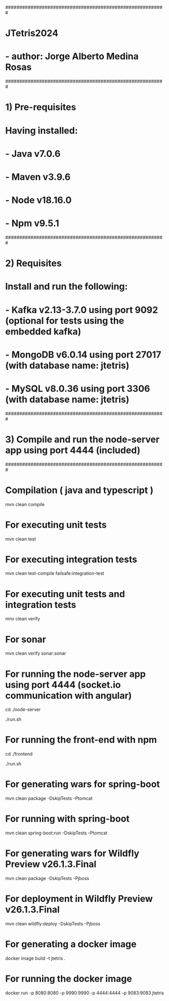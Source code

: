 #########################################################
# JTetris2024
# - author: Jorge Alberto Medina Rosas
#########################################################
# 1) Pre-requisites
# Having installed:
# - Java v7.0.6
# - Maven v3.9.6
# - Node v18.16.0
# - Npm v9.5.1
#########################################################
# 2) Requisites
# Install and run the following:
# - Kafka v2.13-3.7.0 using port 9092 (optional for tests using the embedded kafka)
# - MongoDB v6.0.14 using port 27017 (with database name: jtetris)
# - MySQL v8.0.36 using port 3306 (with database name: jtetris)
#########################################################
# 3) Compile and run the node-server app using port 4444 (included)
#########################################################

# Compilation ( java and typescript )
mvn clean compile

# For executing unit tests
mvn clean test

# For executing integration tests
mvn clean test-compile failsafe:integration-test

# For executing unit tests and integration tests
mnv clean verify

# For sonar
mvn clean verify sonar:sonar

# For running the node-server app using port 4444 (socket.io communication with angular)
cd ./node-server

./run.sh

# For running the front-end with npm
cd ./frontend

./run.sh

# For generating wars for spring-boot
mvn clean package -DskipTests -Ptomcat

# For running with spring-boot
mvn clean spring-boot:run -DskipTests -Ptomcat

# For generating wars for Wildfly Preview v26.1.3.Final
mvn clean package -DskipTests -Pjboss

# For deployment in Wildfly Preview v26.1.3.Final
mvn clean wildfly:deploy -DskipTests -Pjboss

# For generating a docker image
docker image build -t jtetris .

# For running the docker image
docker run -p 8080:8080 -p 9990:9990 -p 4444:4444 -p 9083:9083 jtetris

